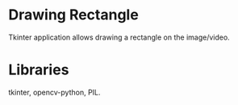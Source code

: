 # Drawing Rectangle
Tkinter application allows drawing a rectangle on the image/video.

# Libraries
tkinter, opencv-python, PIL.
